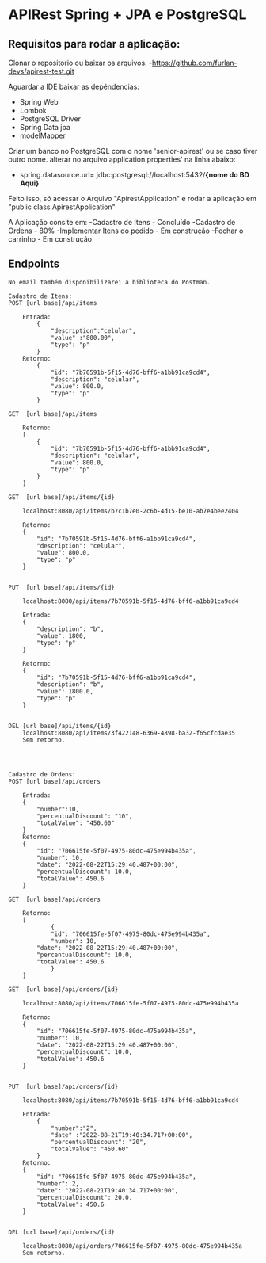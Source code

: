 # APIRest Spring + JPA e PostgreSQL

## Requisitos para rodar a aplicação:

Clonar o repositorio ou baixar os arquivos.
-https://github.com/furlan-devs/apirest-test.git

Aguardar a IDE baixar as depêndencias:
- Spring Web
- Lombok
- PostgreSQL Driver
- Spring Data jpa
- modelMapper

Criar um banco no PostgreSQL com o nome 'senior-apirest' ou se caso tiver outro nome. alterar no arquivo'application.properties' na linha abaixo:
- spring.datasource.url= jdbc:postgresql://localhost:5432/**{nome do BD Aqui}**
	
Feito isso, só acessar o Arquivo "ApirestApplication" e rodar a aplicação em 
"public class ApirestApplication"

A Aplicação consite em:
	-Cadastro de Itens - Concluído
	-Cadastro de Ordens - 80%
	-Implementar Itens do pedido - Em construção
	-Fechar o carrinho - Em construção
	
## Endpoints
	No email também disponibilizarei a biblioteca do Postman.
	
	Cadastro de Itens:
	POST [url base]/api/items
	
		Entrada:
			{
				"description":"celular",
				"value" :"800.00",
				"type": "p"
			}
		Retorno:
			{
				"id": "7b70591b-5f15-4d76-bff6-a1bb91ca9cd4",
				"description": "celular",
				"value": 800.0,
				"type": "p"
			}
			
	GET  [url base]/api/items
	
		Retorno:
		[
			{
				"id": "7b70591b-5f15-4d76-bff6-a1bb91ca9cd4",
				"description": "celular",
				"value": 800.0,
				"type": "p"
			}
		]
	
	GET  [url base]/api/items/{id}

		localhost:8080/api/items/b7c1b7e0-2c6b-4d15-be10-ab7e4bee2404
		
		Retorno: 
		{
			"id": "7b70591b-5f15-4d76-bff6-a1bb91ca9cd4",
			"description": "celular",
			"value": 800.0,
			"type": "p"
		}
		

	PUT  [url base]/api/items/{id}
	
		localhost:8080/api/items/7b70591b-5f15-4d76-bff6-a1bb91ca9cd4
		
		Entrada:
		{
			"description": "b",
			"value": 1800,
			"type": "p"
		}

		Retorno:
		{
			"id": "7b70591b-5f15-4d76-bff6-a1bb91ca9cd4",
			"description": "b",
			"value": 1800.0,
			"type": "p"
		}
	
	
	DEL [url base]/api/items/{id}
		localhost:8080/api/items/3f422148-6369-4898-ba32-f65cfcdae35
		Sem retorno.



	
	Cadastro de Ordens:
	POST [url base]/api/orders
	
		Entrada:
		{
			"number":10,
			"percentualDiscount": "10",
			"totalValue": "450.60"
		}
		Retorno:
		{
			"id": "706615fe-5f07-4975-80dc-475e994b435a",
			"number": 10,
			"date": "2022-08-22T15:29:40.487+00:00",
			"percentualDiscount": 10.0,
		  	"totalValue": 450.6
		}
			
	GET  [url base]/api/orders
	
		Retorno:
		[
    			{
       			"id": "706615fe-5f07-4975-80dc-475e994b435a",
        		"number": 10,
			"date": "2022-08-22T15:29:40.487+00:00",
			"percentualDiscount": 10.0,
			"totalValue": 450.6
    			}
		]
	
	GET  [url base]/api/orders/{id}
	
		localhost:8080/api/items/706615fe-5f07-4975-80dc-475e994b435a
		
		Retorno: 
		{
		    "id": "706615fe-5f07-4975-80dc-475e994b435a",
		    "number": 10,
		    "date": "2022-08-22T15:29:40.487+00:00",
		    "percentualDiscount": 10.0,
		    "totalValue": 450.6
		}
		

	PUT  [url base]/api/orders/{id}
	
		localhost:8080/api/items/7b70591b-5f15-4d76-bff6-a1bb91ca9cd4
		
		Entrada:
			{
			    "number":"2",
			    "date" :"2022-08-21T19:40:34.717+00:00",
			    "percentualDiscount": "20",
			    "totalValue": "450.60"
			}
		Retorno:
		{
		    "id": "706615fe-5f07-4975-80dc-475e994b435a",
		    "number": 2,
		    "date": "2022-08-21T19:40:34.717+00:00",
		    "percentualDiscount": 20.0,
		    "totalValue": 450.6
		}

	
	DEL [url base]/api/orders/{id}
	
		localhost:8080/api/orders/706615fe-5f07-4975-80dc-475e994b435a
		Sem retorno.
